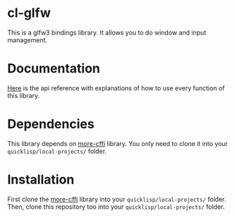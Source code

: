 # cl-glfw
This is a glfw3 bindings library. It allows you to do window and input management.

# Documentation

[Here](https://hectarea1996.github.io/cl-glfw/reference.html) is the api reference with explanations of how to use every function of this library.

# Dependencies

This library depends on [more-cffi](https://github.com/Hectarea1996/more-cffi) library. You only need to clone it into your `quicklisp/local-projects/` folder.

# Installation

First clone the [more-cffi](https://github.com/Hectarea1996/more-cffi) library into your `quicklisp/local-projects/` folder. Then, clone this repository too into your `quicklisp/local-projects/` folder.
